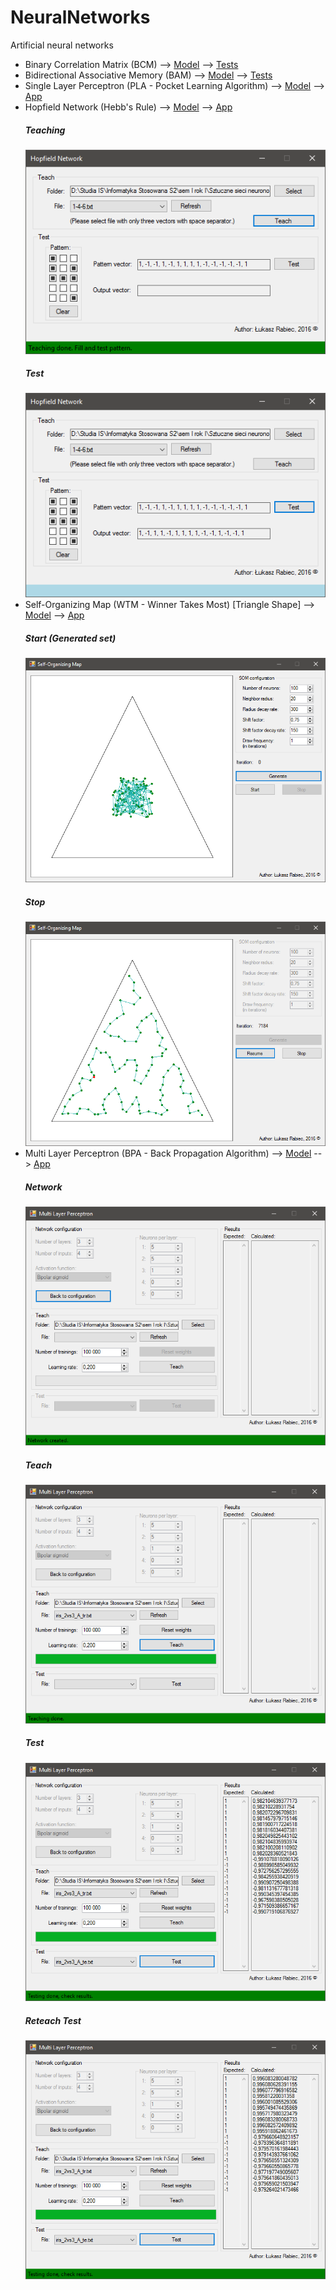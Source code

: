 # NeuralNetworks
Artificial neural networks
- Binary Correlation Matrix (BCM) --> [Model](../master/NeuralNetworks/Models/BcmModel.cs) --> [Tests](../master/NeuralNetworks.Tests/BcmModelTests.cs)
- Bidirectional Associative Memory (BAM) --> [Model](../master/NeuralNetworks/Models/BamModel.cs) --> [Tests](../master/NeuralNetworks.Tests/BamModelTests.cs)
- Single Layer Perceptron (PLA - Pocket Learning Algorithm) --> [Model](../master/NeuralNetworks/Models/SingleLayerPerceptron.cs) --> [App](../master/SingleLayerPerceptronClient/Program.cs)
- Hopfield Network (Hebb's Rule) --> [Model](../master/NeuralNetworks/Models/HopfieldNetwork.cs) --> [App](../master/HopfieldNetworkClient/MainForm.cs)
    ##### Teaching
    ![HopfieldTeach](Screenshots/HopfieldNetworkClientTeach.png)
    ##### Test
    ![HopfieldTest](Screenshots/HopfieldNetworkClientTest.png)
- Self-Organizing Map (WTM - Winner Takes Most) [Triangle Shape] --> [Model](../master/NeuralNetworks/Models/SelfOrganizingMap.cs) --> [App](../master/SelfOrganizingMapClient/MainForm.cs)
    ##### Start (Generated set)
    ![SomStart](Screenshots/SelfOrganizingMapClientStart.png)
    ##### Stop
    ![SomStop](Screenshots/SelfOrganizingMapClientStop.png)
- Multi Layer Perceptron (BPA - Back Propagation Algorithm) --> [Model](../master/NeuralNetworks/Models/MultiLayerPerceptron.cs) --> [App](../master/MultiLayerPerceptronClient/MainForm.cs)
    ##### Network
    ![MlpNetwork](Screenshots/MultiLayerPerceptronClientNetwork.png)
    ##### Teach
    ![MlpNetwork](Screenshots/MultiLayerPerceptronClientTeach.png)
    ##### Test
    ![MlpNetwork](Screenshots/MultiLayerPerceptronClientTest.png)
    ##### Reteach Test
    ![MlpNetwork](Screenshots/MultiLayerPerceptronClientReteachTest.png)
